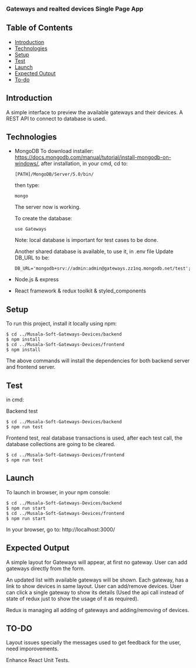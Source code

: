 ### Gateways and realted devices Single Page App

## Table of Contents
* [Introduction](#introduction)
* [Technologies](#technologies)
* [Setup](#setup)
* [Test](#test)
* [Launch](#launch)
* [Expected Output](#expected-output)
* [To-do](#todo)

## Introduction
 A simple interface to preview the available gateways and their devices.
 A REST API to connect to database is used.

## Technologies
 * MongoDB
   To download installer: https://docs.mongodb.com/manual/tutorial/install-mongodb-on-windows/, after installation, 
   in your cmd, cd to:

   ```
   [PATH]/MongoDB/Server/5.0/bin/
   ```
   then type: 
   ```
   mongo
   ```

   The server now is working.

   To create the database:

   ```
   use Gateways
   ```
   Note: local database is important for test cases to be done.

   Another shared database is available, to use it, in .env file
   Update DB_URL to be:
   ```
   DB_URL='mongodb+srv://admin:admin@gateways.zz1nq.mongodb.net/test';
   ```
 
 * Node.js & express
 * React framework & redux toolkit & styled_components

## Setup
To run this project, install it locally using npm:

```
$ cd ../Musala-Soft-Gateways-Devices/backend
$ npm install
$ cd ../Musala-Soft-Gateways-Devices/frontend
$ npm install
```
The above commands will install the dependencies for both backend server and frontend server.

## Test
in cmd:

Backend test
```
$ cd ../Musala-Soft-Gateways-Devices/backend
$ npm run test
```
Frontend test, real database transactions is used, after each test call, the database collections are going to be cleared.
```
$ cd ../Musala-Soft-Gateways-Devices/frontend
$ npm run test
```

## Launch
To launch in browser, in your npm console:

```
$ cd ../Musala-Soft-Gateways-Devices/backend
$ npm run start
$ cd ../Musala-Soft-Gateways-Devices/frontend
$ npm run start
```
In your browser, go to: http://localhost:3000/

## Expected Output
A simple layout for Gateways will appear, at first no gateway.
User can add gateways directly from the form.

An updated list with available gateways will be shown. Each gateway, has a link to show devices in same layout.
User can add/remove devices.
User can click a single gateway to show its details (Used the api call instead of state of redux just to
  show the usage of it as required).

Redux is managing all adding of gateways and adding/removing of devices.

## TO-DO
Layout issues specially the messages used to get feedback for the user, need imporovements.

Enhance React Unit Tests.
